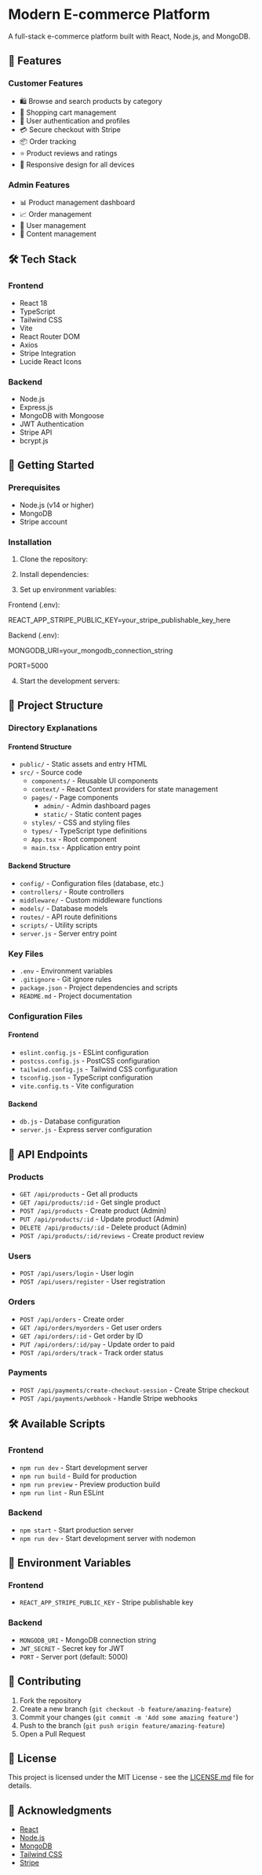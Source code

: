 # Modern E-commerce Platform

A full-stack e-commerce platform built with React, Node.js, and MongoDB.

## 🌟 Features

### Customer Features
- 🛍️ Browse and search products by category
- 🛒 Shopping cart management
- 👤 User authentication and profiles
- 💳 Secure checkout with Stripe
- 📦 Order tracking
- ⭐ Product reviews and ratings
- 📱 Responsive design for all devices

### Admin Features
- 📊 Product management dashboard
- 📈 Order management
- 👥 User management
- 📝 Content management

## 🛠️ Tech Stack

### Frontend
- React 18
- TypeScript
- Tailwind CSS
- Vite
- React Router DOM
- Axios
- Stripe Integration
- Lucide React Icons

### Backend
- Node.js
- Express.js
- MongoDB with Mongoose
- JWT Authentication
- Stripe API
- bcrypt.js

## 🚀 Getting Started

### Prerequisites
- Node.js (v14 or higher)
- MongoDB
- Stripe account

### Installation

1. Clone the repository:

2. Install dependencies:

3. Set up environment variables:

Frontend (.env):

REACT_APP_STRIPE_PUBLIC_KEY=your_stripe_publishable_key_here

Backend (.env):

MONGODB_URI=your_mongodb_connection_string

PORT=5000

4. Start the development servers:

## 📁 Project Structure


### Directory Explanations

#### Frontend Structure
- `public/` - Static assets and entry HTML
- `src/` - Source code
  - `components/` - Reusable UI components
  - `context/` - React Context providers for state management
  - `pages/` - Page components
    - `admin/` - Admin dashboard pages
    - `static/` - Static content pages
  - `styles/` - CSS and styling files
  - `types/` - TypeScript type definitions
  - `App.tsx` - Root component
  - `main.tsx` - Application entry point

#### Backend Structure
- `config/` - Configuration files (database, etc.)
- `controllers/` - Route controllers
- `middleware/` - Custom middleware functions
- `models/` - Database models
- `routes/` - API route definitions
- `scripts/` - Utility scripts
- `server.js` - Server entry point

### Key Files
- `.env` - Environment variables
- `.gitignore` - Git ignore rules
- `package.json` - Project dependencies and scripts
- `README.md` - Project documentation

### Configuration Files
#### Frontend
- `eslint.config.js` - ESLint configuration
- `postcss.config.js` - PostCSS configuration
- `tailwind.config.js` - Tailwind CSS configuration
- `tsconfig.json` - TypeScript configuration
- `vite.config.ts` - Vite configuration

#### Backend
- `db.js` - Database configuration
- `server.js` - Express server configuration

## 🔌 API Endpoints

### Products
- `GET /api/products` - Get all products
- `GET /api/products/:id` - Get single product
- `POST /api/products` - Create product (Admin)
- `PUT /api/products/:id` - Update product (Admin)
- `DELETE /api/products/:id` - Delete product (Admin)
- `POST /api/products/:id/reviews` - Create product review

### Users
- `POST /api/users/login` - User login
- `POST /api/users/register` - User registration

### Orders
- `POST /api/orders` - Create order
- `GET /api/orders/myorders` - Get user orders
- `GET /api/orders/:id` - Get order by ID
- `PUT /api/orders/:id/pay` - Update order to paid
- `POST /api/orders/track` - Track order status

### Payments
- `POST /api/payments/create-checkout-session` - Create Stripe checkout
- `POST /api/payments/webhook` - Handle Stripe webhooks

## 🛠️ Available Scripts

### Frontend
- `npm run dev` - Start development server
- `npm run build` - Build for production
- `npm run preview` - Preview production build
- `npm run lint` - Run ESLint

### Backend
- `npm start` - Start production server
- `npm run dev` - Start development server with nodemon

## 🔐 Environment Variables

### Frontend
- `REACT_APP_STRIPE_PUBLIC_KEY` - Stripe publishable key

### Backend
- `MONGODB_URI` - MongoDB connection string
- `JWT_SECRET` - Secret key for JWT
- `PORT` - Server port (default: 5000)

## 🤝 Contributing

1. Fork the repository
2. Create a new branch (`git checkout -b feature/amazing-feature`)
3. Commit your changes (`git commit -m 'Add some amazing feature'`)
4. Push to the branch (`git push origin feature/amazing-feature`)
5. Open a Pull Request

## 📝 License

This project is licensed under the MIT License - see the [LICENSE.md](LICENSE.md) file for details.

## 👏 Acknowledgments

- [React](https://reactjs.org/)
- [Node.js](https://nodejs.org/)
- [MongoDB](https://www.mongodb.com/)
- [Tailwind CSS](https://tailwindcss.com/)
- [Stripe](https://stripe.com/)
